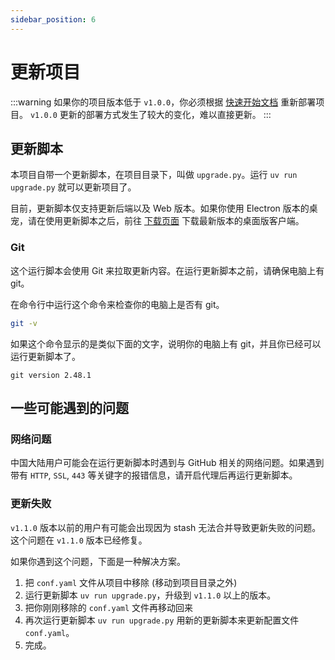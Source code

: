 ```yaml
---
sidebar_position: 6
---
```


# 更新项目

:::warning
如果你的项目版本低于 `v1.0.0`，你必须根据 [快速开始文档](../quick-start.md) 重新部署项目。 `v1.0.0` 更新的部署方式发生了较大的变化，难以直接更新。
:::

## 更新脚本

本项目自带一个更新脚本，在项目目录下，叫做 `upgrade.py`。运行 `uv run upgrade.py` 就可以更新项目了。

目前，更新脚本仅支持更新后端以及 Web 版本。如果你使用 Electron 版本的桌宠，请在使用更新脚本之后，前往 [下载页面](/docs/download) 下载最新版本的桌面版客户端。


### Git

这个运行脚本会使用 Git 来拉取更新内容。在运行更新脚本之前，请确保电脑上有 git。

在命令行中运行这个命令来检查你的电脑上是否有 git。

```bash
git -v
```

如果这个命令显示的是类似下面的文字，说明你的电脑上有 git，并且你已经可以运行更新脚本了。

```text
git version 2.48.1
```

## 一些可能遇到的问题

### 网络问题

中国大陆用户可能会在运行更新脚本时遇到与 GitHub 相关的网络问题。如果遇到带有 `HTTP`, `SSL`, `443` 等关键字的报错信息，请开启代理后再运行更新脚本。


### 更新失败
`v1.1.0` 版本以前的用户有可能会出现因为 stash 无法合并导致更新失败的问题。这个问题在 `v1.1.0` 版本已经修复。

如果你遇到这个问题，下面是一种解决方案。

1. 把 `conf.yaml` 文件从项目中移除 (移动到项目目录之外)
2. 运行更新脚本 `uv run upgrade.py`，升级到 `v1.1.0` 以上的版本。
3. 把你刚刚移除的 `conf.yaml` 文件再移动回来
4. 再次运行更新脚本 `uv run upgrade.py` 用新的更新脚本来更新配置文件 `conf.yaml`。
5. 完成。


